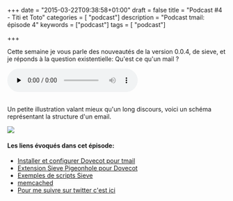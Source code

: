 +++
date = "2015-03-22T09:38:58+01:00"
draft = false
title = "Podcast #4 - Titi et Toto"
categories = [ "podcast"]
description = "Podcast tmail: épisode 4"
keywords = ["podcast"]
tags = [ "podcast"]

+++

Cette semaine je vous parle des nouveautés de la version 0.0.4, de sieve, et je réponds à la question existentielle: Qu'est ce qu'un mail ?

<div class="player">
    <audio controls preload="none">
        <!-- Audio files -->
        <source src="http://podstats.toorop.fr/p/tmail/4" type="audio/mp3">
        <!-- Fallback for browsers that don't support the <audio> element -->
        <div>
            <a href="http://podstats.toorop.fr/p/tmail/4">Download</a>
        </div>
    </audio>
</div>
<br>
<!--more-->


Un petite illustration valant mieux qu'un long discours, voici un schéma représentant la structure d'un email.  

 <img class="center" src="/img/structure-email.png">


#### Les liens évoqués dans cet épisode:

<ul>
<li><a href="/doc/mailboxes/" title="installation dovecot sieve tmail">Installer et configurer Dovecot pour tmail</a></li>

<li><a href="http://wiki2.dovecot.org/Pigeonhole/Sieve" title="Extension Sieve pour Dovecot" target="_blank">Extension Sieve Pigeonhole pour Dovecot</a></li>

<li><a href="http://wiki2.dovecot.org/Pigeonhole/Sieve/Examples" title="Exemples de scripts Sieve" target="_blank">Exemples de scripts Sieve</a></li>

<li><a href="http://memcached.org/" title="memcached" target="_blank">memcached</a></li>

<li><a href="https://twitter.com/poroot" title="Toorop sur twitter" target="_blank">Pour me suivre sur twitter c'est ici</a></li></ul> 